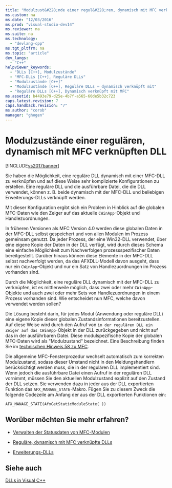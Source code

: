 ```yaml
---
title: "Modulzust&#228;nde einer regul&#228;ren, dynamisch mit MFC verkn&#252;pften DLL"
ms.custom: na
ms.date: "12/03/2016"
ms.prod: "visual-studio-dev14"
ms.reviewer: na
ms.suite: na
ms.technology: 
  - "devlang-cpp"
ms.tgt_pltfrm: na
ms.topic: "article"
dev_langs: 
  - "C++"
helpviewer_keywords: 
  - "DLLs [C++], Modulzustände"
  - "MFC-DLLs [C++], Reguläre DLLs"
  - "Modulzustände [C++]"
  - "Modulzustände [C++], Reguläre DLLs – dynamisch verknüpft mit"
  - "Reguläre DLLs [C++], Dynamisch verknüpft mit MFC"
ms.assetid: b4493e79-d25e-4b7f-a565-60de5b32c723
caps.latest.revision: 7
caps.handback.revision: "7"
ms.author: "corob"
manager: "ghogen"
---
```

# Modulzust&#228;nde einer regul&#228;ren, dynamisch mit MFC verkn&#252;pften DLL
[!INCLUDE[vs2017banner](../assembler/inline/includes/vs2017banner.md)]

Sie haben die Möglichkeit, eine reguläre DLL dynamisch mit einer MFC\-DLL zu verknüpfen und auf diese Weise sehr komplizierte Konfigurationen zu erstellen.  Eine reguläre DLL und die ausführbare Datei, die die DLL verwendet, können z. B. beide dynamisch mit der MFC\-DLL und beliebigen Erweiterungs\-DLLs verknüpft werden.  
  
 Mit dieser Konfiguration ergibt sich ein Problem in Hinblick auf die globalen MFC\-Daten wie den Zeiger auf das aktuelle `CWinApp`\-Objekt und Handlezuordnungen.  
  
 In früheren Versionen als MFC Version 4.0 werden diese globalen Daten in der MFC\-DLL selbst gespeichert und von allen Modulen im Prozess gemeinsam genutzt.  Da jeder Prozess, der eine Win32\-DLL verwendet, über eine eigene Kopie der Daten in der DLL verfügt, wird durch dieses Schema eine einfache Möglichkeit zum Nachverfolgen prozessspezifischer Daten bereitgestellt.  Darüber hinaus können diese Elemente in der MFC\-DLL selbst nachverfolgt werden, da das AFXDLL\-Modell davon ausgeht, dass nur ein `CWinApp`\-Objekt und nur ein Satz von Handlezuordnungen im Prozess vorhanden sind.  
  
 Durch die Möglichkeit, eine reguläre DLL dynamisch mit der MFC\-DLL zu verknüpfen, ist es mittlerweile möglich, dass zwei oder mehr `CWinApp`\-Objekte und auch zwei oder mehr Sets von Handlezuordnungen in einem Prozess vorhanden sind.  Wie entscheidet nun MFC, welche davon verwendet werden sollen?  
  
 Die Lösung besteht darin, für jedes Modul \(Anwendung oder reguläre DLL\) eine eigene Kopie dieser globalen Zustandsinformationen bereitzustellen.  Auf diese Weise wird durch den Aufruf von  `in der regulären DLL ein Zeiger auf das CWinApp`\-Objekt in der DLL zurückgegeben und nicht auf das in der ausführbaren Datei.  Diese modulspezifische Kopie der globalen MFC\-Daten wird als "Modulzustand" bezeichnet. Eine Beschreibung finden Sie im [technischen Hinweis 58 zu MFC](../mfc/tn058-mfc-module-state-implementation.md).  
  
 Die allgemeine MFC\-Fensterprozedur wechselt automatisch zum korrekten Modulzustand, sodass dieser Umstand nicht in den Meldungshandlern berücksichtigt werden muss, die in der regulären DLL implementiert sind.  Wenn jedoch die ausführbare Datei einen Aufruf in der regulären DLL vornimmt, müssen Sie den aktuellen Modulzustand explizit auf den Zustand der DLL setzen.  Sie verwenden dazu in jeder aus der DLL exportierten Funktion das `AFX_MANAGE_STATE`\-Makro.  Fügen Sie zu diesem Zweck die folgende Codezeile am Anfang der aus der DLL exportierten Funktionen ein:  
  
```  
AFX_MANAGE_STATE(AfxGetStaticModuleState( ))  
```  
  
## Worüber möchten Sie mehr erfahren?  
  
-   [Verwalten der Statusdaten von MFC\-Modulen](../mfc/managing-the-state-data-of-mfc-modules.md)  
  
-   [Reguläre, dynamisch mit MFC verknüpfte DLLs](../build/regular-dlls-dynamically-linked-to-mfc.md)  
  
-   [Erweiterungs\-DLLs](../build/extension-dlls-overview.md)  
  
## Siehe auch  
 [DLLs in Visual C\+\+](../build/dlls-in-visual-cpp.md)